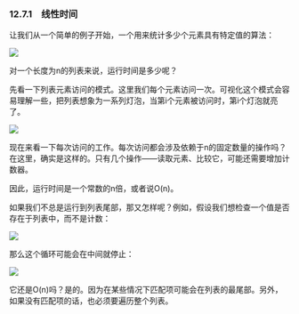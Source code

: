    

### 12.7.1　线性时间

让我们从一个简单的例子开始，一个用来统计多少个元素具有特定值的算法：

![](../Images/image07806.gif)

对一个长度为n的列表来说，运行时间是多少呢？

先看一下列表元素访问的模式。这里我们每个元素访问一次。可视化这个模式会容易理解一些，把列表想象为一系列灯泡，当第i个元素被访问时，第i个灯泡就亮了。

![](0-Assets/Epubook/程序员编程语言经典合集（计算机科学丛书5册套装），javapython编程语言含经典教材龙书《编译原理》%20(Bruce%20Eckel%20%20Alfred%20V.%20Aho%20%20Monica%20S.%20Lam%20etc.)%20(Z-Library)/images/image07807.jpeg)

现在来看一下每次访问的工作。每次访问都会涉及依赖于n的固定数量的操作吗？在这里，确实是这样的。只有几个操作——读取元素、比较它，可能还需要增加计数器。

因此，运行时间是一个常数的n倍，或者说O(n)。

如果我们不总是运行到列表尾部，那又怎样呢？例如，假设我们想检查一个值是否存在于列表中，而不是计数：

![](../Images/image07808.gif)

那么这个循环可能会在中间就停止：

![](0-Assets/Epubook/程序员编程语言经典合集（计算机科学丛书5册套装），javapython编程语言含经典教材龙书《编译原理》%20(Bruce%20Eckel%20%20Alfred%20V.%20Aho%20%20Monica%20S.%20Lam%20etc.)%20(Z-Library)/images/image07809.jpeg)

它还是O(n)吗？是的。因为在某些情况下匹配项可能会在列表的最尾部。另外，如果没有匹配项的话，也必须要遍历整个列表。
